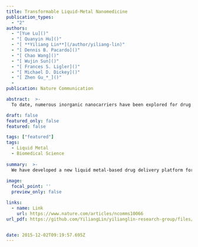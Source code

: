 ```yaml
---
title: Transformable Liquid-Metal Nanomedicine
publication_types:
  - "2"
authors:
  - "[Yue Lu]()"
  - "[ Quanyin Hu]()"
  - "[ **Yiliang Lin**](/author/yiliang-lin)"
  - "[ Dennis B. Pacardo]()"
  - "[ Chao Wang]()"
  - "[ Wujin Sun]()"
  - "[ Frances S. Ligler]()"
  - "[ Michael D. Dickey]()"
  - "[ Zhen Gu_*_]()"
  - 
publication: Nature Communication

abstract:  >-
  To date, numerous inorganic nanocarriers have been explored for drug delivery systems (DDSs). However, the clinical application of inorganic formulations has often been hindered by their toxicity and failure to biodegrade. We describe here a transformable liquid-metal nanomedicine, based on a core–shell nanosphere composed of a liquid-phase eutectic gallium-indium core and a thiolated polymeric shell. This formulation can be simply produced through a sonication-mediated method with bioconjugation flexibility. The resulting nanoparticles loaded with doxorubicin (Dox) have an average diameter of 107 nm and demonstrate the capability to fuse and subsequently degrade under a mildly acidic condition, which facilitates release of Dox in acidic endosomes after cellular internalization. Equipped with hyaluronic acid, a tumour-targeting ligand, this formulation displays enhanced chemotherapeutic inhibition towards the xenograft tumour-bearing mice. This liquid metal-based DDS with fusible and degradable behaviour under physiological conditions provides a new strategy for engineering theranostic agents with low toxicity.

draft: false
featured_only: false
featured: false

tags: ["featured"]
tags:
  - Liquid Metal
  - Biomedical Science
 
summary:  >-
  We have developed a new liquid metal-based drug delivery platform for anticancer therapy. The liquid-metal nanomedicines are able to fuse for promoting drug release and eventually degrade under a mild acidic environment.
  
image:
  focal_point: ''
  preview_only: false

links:
  - name: Link
    url: https://www.nature.com/articles/ncomms10066
url_pdf: https://github.com/YiliangLin/yilianglin-research-group/files/9945518/Transformable.liquid-metal.nanomedicine.pdf


date: 2015-12-02T09:19:57.695Z
---
```

